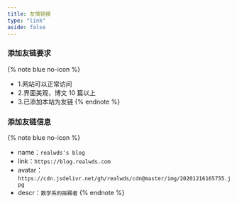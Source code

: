 ```yaml
---
title: 友情链接
type: "link"
aside: false
---
```


### 添加友链要求

{% note blue no-icon %}
- 1.网站可以正常访问
- 2.界面美观，博文 10 篇以上
- 3.已添加本站为友链
{% endnote %}

### 添加友链信息

{% note blue no-icon %}
- name：```realwds's blog```
- link：```https://blog.realwds.com```
- avatar：```https://cdn.jsdelivr.net/gh/realwds/cdn@master/img/20201216165755.jpg```
- descr：```数学系的挨踢者```
{% endnote %}